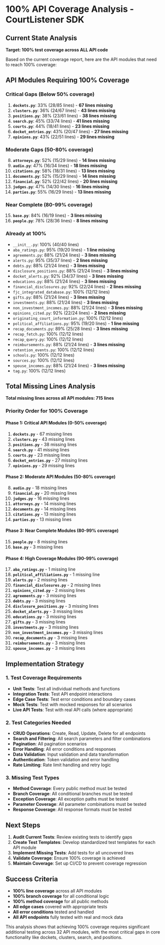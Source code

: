 # 100% API Coverage Analysis - CourtListener SDK

## Current State Analysis

**Target: 100% test coverage across ALL API code**

Based on the current coverage report, here are the API modules that need to reach 100% coverage:

## API Modules Requiring 100% Coverage

### Critical Gaps (Below 50% coverage)
1. **`dockets.py`**: 33% (28/85 lines) - **67 lines missing**
2. **`clusters.py`**: 36% (24/67 lines) - **43 lines missing**
3. **`positions.py`**: 38% (23/61 lines) - **38 lines missing**
4. **`search.py`**: 45% (33/74 lines) - **41 lines missing**
5. **`courts.py`**: 44% (18/41 lines) - **23 lines missing**
6. **`docket_entries.py`**: 43% (20/47 lines) - **27 lines missing**
7. **`opinions.py`**: 43% (22/51 lines) - **29 lines missing**

### Moderate Gaps (50-80% coverage)
8. **`attorneys.py`**: 52% (15/29 lines) - **14 lines missing**
9. **`audio.py`**: 47% (16/34 lines) - **18 lines missing**
10. **`citations.py`**: 58% (18/31 lines) - **13 lines missing**
11. **`documents.py`**: 52% (15/29 lines) - **14 lines missing**
12. **`financial.py`**: 52% (22/42 lines) - **20 lines missing**
13. **`judges.py`**: 47% (14/30 lines) - **16 lines missing**
14. **`parties.py`**: 55% (16/29 lines) - **13 lines missing**

### Near Complete (80-99% coverage)
15. **`base.py`**: 84% (16/19 lines) - **3 lines missing**
16. **`people.py`**: 78% (28/36 lines) - **8 lines missing**

### Already at 100%
- `__init__.py`: 100% (40/40 lines)
- `aba_ratings.py`: 95% (19/20 lines) - **1 line missing**
- `agreements.py`: 88% (21/24 lines) - **3 lines missing**
- `alerts.py`: 95% (35/37 lines) - **2 lines missing**
- `debts.py`: 88% (21/24 lines) - **3 lines missing**
- `disclosure_positions.py`: 88% (21/24 lines) - **3 lines missing**
- `docket_alerts.py`: 92% (34/37 lines) - **3 lines missing**
- `educations.py`: 88% (21/24 lines) - **3 lines missing**
- `financial_disclosures.py`: 92% (22/24 lines) - **2 lines missing**
- `fjc_integrated_database.py`: 100% (12/12 lines)
- `gifts.py`: 88% (21/24 lines) - **3 lines missing**
- `investments.py`: 88% (21/24 lines) - **3 lines missing**
- `non_investment_incomes.py`: 88% (21/24 lines) - **3 lines missing**
- `opinions_cited.py`: 92% (22/24 lines) - **2 lines missing**
- `originating_court_information.py`: 100% (12/12 lines)
- `political_affiliations.py`: 95% (19/20 lines) - **1 line missing**
- `recap_documents.py`: 89% (25/28 lines) - **3 lines missing**
- `recap_fetch.py`: 100% (12/12 lines)
- `recap_query.py`: 100% (12/12 lines)
- `reimbursements.py`: 88% (21/24 lines) - **3 lines missing**
- `retention_events.py`: 100% (12/12 lines)
- `schools.py`: 100% (12/12 lines)
- `sources.py`: 100% (12/12 lines)
- `spouse_incomes.py`: 88% (21/24 lines) - **3 lines missing**
- `tag.py`: 100% (12/12 lines)

## Total Missing Lines Analysis

**Total missing lines across all API modules: 715 lines**

### Priority Order for 100% Coverage

#### Phase 1: Critical API Modules (0-50% coverage)
1. **`dockets.py`** - 67 missing lines
2. **`clusters.py`** - 43 missing lines  
3. **`positions.py`** - 38 missing lines
4. **`search.py`** - 41 missing lines
5. **`courts.py`** - 23 missing lines
6. **`docket_entries.py`** - 27 missing lines
7. **`opinions.py`** - 29 missing lines

#### Phase 2: Moderate API Modules (50-80% coverage)
8. **`audio.py`** - 18 missing lines
9. **`financial.py`** - 20 missing lines
10. **`judges.py`** - 16 missing lines
11. **`attorneys.py`** - 14 missing lines
12. **`documents.py`** - 14 missing lines
13. **`citations.py`** - 13 missing lines
14. **`parties.py`** - 13 missing lines

#### Phase 3: Near Complete Modules (80-99% coverage)
15. **`people.py`** - 8 missing lines
16. **`base.py`** - 3 missing lines

#### Phase 4: High Coverage Modules (90-99% coverage)
17. **`aba_ratings.py`** - 1 missing line
18. **`political_affiliations.py`** - 1 missing line
19. **`alerts.py`** - 2 missing lines
20. **`financial_disclosures.py`** - 2 missing lines
21. **`opinions_cited.py`** - 2 missing lines
22. **`agreements.py`** - 3 missing lines
23. **`debts.py`** - 3 missing lines
24. **`disclosure_positions.py`** - 3 missing lines
25. **`docket_alerts.py`** - 3 missing lines
26. **`educations.py`** - 3 missing lines
27. **`gifts.py`** - 3 missing lines
28. **`investments.py`** - 3 missing lines
29. **`non_investment_incomes.py`** - 3 missing lines
30. **`recap_documents.py`** - 3 missing lines
31. **`reimbursements.py`** - 3 missing lines
32. **`spouse_incomes.py`** - 3 missing lines

## Implementation Strategy

### 1. Test Coverage Requirements
- **Unit Tests**: Test all individual methods and functions
- **Integration Tests**: Test API endpoint interactions
- **Edge Case Tests**: Test error conditions and boundary cases
- **Mock Tests**: Test with mocked responses for all scenarios
- **Live API Tests**: Test with real API calls (where appropriate)

### 2. Test Categories Needed
- **CRUD Operations**: Create, Read, Update, Delete for all endpoints
- **Search and Filtering**: All search parameters and filter combinations
- **Pagination**: All pagination scenarios
- **Error Handling**: All error conditions and responses
- **Data Validation**: Input validation and data transformation
- **Authentication**: Token validation and error handling
- **Rate Limiting**: Rate limit handling and retry logic

### 3. Missing Test Types
- **Method Coverage**: Every public method must be tested
- **Branch Coverage**: All conditional branches must be tested
- **Exception Coverage**: All exception paths must be tested
- **Parameter Coverage**: All parameter combinations must be tested
- **Response Coverage**: All response formats must be tested

## Next Steps

1. **Audit Current Tests**: Review existing tests to identify gaps
2. **Create Test Templates**: Develop standardized test templates for each API module
3. **Implement Missing Tests**: Add tests for all uncovered lines
4. **Validate Coverage**: Ensure 100% coverage is achieved
5. **Maintain Coverage**: Set up CI/CD to prevent coverage regression

## Success Criteria

- **100% line coverage** across all API modules
- **100% branch coverage** for all conditional logic
- **100% method coverage** for all public methods
- **All edge cases** covered with appropriate tests
- **All error conditions** tested and handled
- **All API endpoints** fully tested with real and mock data

This analysis shows that achieving 100% coverage requires significant additional testing across 32 API modules, with the most critical gaps in core functionality like dockets, clusters, search, and positions.
